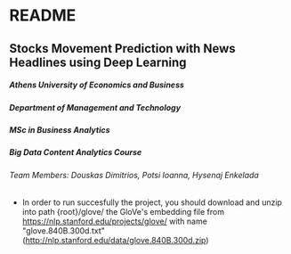 # README #


## Stocks Movement Prediction with News Headlines using Deep Learning ##
##### Athens University of Economics and Business ##### 
##### Department of Management and Technology ##### 
##### MSc in Business Analytics ##### 
##### Big Data Content Analytics Course ##### 
###### Team Members: Douskas Dimitrios, Potsi Ioanna, Hysenaj Enkelada ######

* In order to run succesfully the project, 
you should download and unzip into path {root}/glove/
the GloVe's embedding file 
from https://nlp.stanford.edu/projects/glove/ 
with name "glove.840B.300d.txt" (http://nlp.stanford.edu/data/glove.840B.300d.zip)
